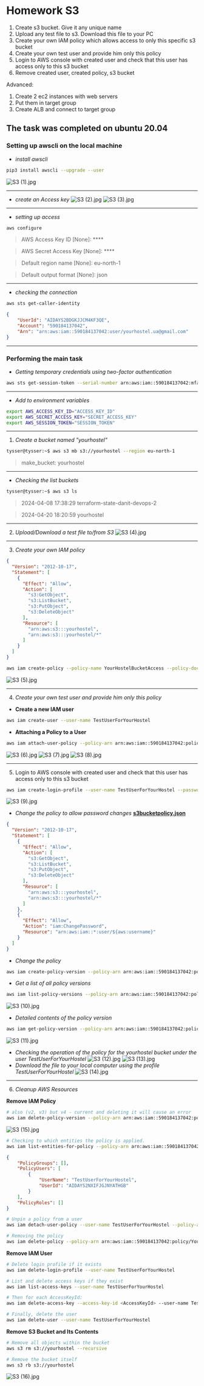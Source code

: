 # Homework S3

1. Create s3 bucket. Give it any unique name
2. Upload any test file to s3. Download this file to your PC
3. Create your own IAM policy which allows access to only this specific s3 bucket
4. Create your own test user and provide him only this policy
5. Login to AWS console with created user and check that this user has access only to this s3 bucket
6. Remove created user, created policy, s3 bucket

Advanced:
1. Create 2 ec2 instances with web servers
2. Put them in target group
3. Create ALB and connect to target group

## The task was completed on ubuntu 20.04

### Setting up awscli on the local machine

* _install awscli_
```bash
pip3 install awscli --upgrade --user
```
![S3 (1).jpg](screenshots%2FS3%20%281%29.jpg)
***

* _create an Access key_
![S3 (2).jpg](screenshots%2FS3%20%282%29.jpg)
![S3 (3).jpg](screenshots%2FS3%20%283%29.jpg)
***

* _setting up access_
```bash
aws configure
```
> AWS Access Key ID [None]: ****

> AWS Secret Access Key [None]: ****

> Default region name [None]: eu-north-1

> Default output format [None]: json
***

* _checking the connection_

```bash
aws sts get-caller-identity
```
```json
{
    "UserId": "AIDAYS2BDGKJJCM4KF3QE",
    "Account": "590184137042",
    "Arn": "arn:aws:iam::590184137042:user/yourhostel.ua@gmail.com"
}
```
***

### Performing the main task
* _Getting temporary credentials using two-factor authentication_
```bash
aws sts get-session-token --serial-number arn:aws:iam::590184137042:mfa/redmi1 --token-code 572227 
```
***
* _Add to environment variables_
```bash
export AWS_ACCESS_KEY_ID="ACCESS_KEY_ID"
export AWS_SECRET_ACCESS_KEY="SECRET_ACCESS_KEY"
export AWS_SESSION_TOKEN="SESSION_TOKEN"
```
***
1.  _Сreate a bucket named "yourhostel"_
```bash
tysser@tysser:~$ aws s3 mb s3://yourhostel --region eu-north-1
```
> make_bucket: yourhostel
***
* _Checking the list buckets_
```bash
tysser@tysser:~$ aws s3 ls
```
> 2024-04-08 17:38:29 terraform-state-danit-devops-2
 
> 2024-04-20 18:20:59 yourhostel
***
2. _Upload/Download a test file to/from S3_
![S3 (4).jpg](screenshots%2FS3%20%284%29.jpg)
***
3. _Create your own IAM policy_
```json
{
  "Version": "2012-10-17",
  "Statement": [
    {
      "Effect": "Allow",
      "Action": [
        "s3:GetObject",
        "s3:ListBucket",
        "s3:PutObject",
        "s3:DeleteObject"
      ],
      "Resource": [
        "arn:aws:s3:::yourhostel",
        "arn:aws:s3:::yourhostel/*"
      ]
    }
  ]
}
```
```bash
aws iam create-policy --policy-name YourHostelBucketAccess --policy-document file://s3bucketpolicy.json
```
![S3 (5).jpg](screenshots%2FS3%20%285%29.jpg)
***
4. _Create your own test user and provide him only this policy_
* __Create a new IAM user__
```bash
aws iam create-user --user-name TestUserForYourHostel
```
* __Attaching a Policy to a User__
```bash
aws iam attach-user-policy --policy-arn arn:aws:iam::590184137042:policy/YourHostelBucketAccess --user-name TestUserForYourHostel
```
![S3 (6).jpg](screenshots%2FS3%20%286%29.jpg)
![S3 (7).jpg](screenshots%2FS3%20%287%29.jpg)
![S3 (8).jpg](screenshots%2FS3%20%288%29.jpg)
***
5. Login to AWS console with created user and check that this user has access only to this s3 bucket
```bash
aws iam create-login-profile --user-name TestUserForYourHostel --password iI52585654 --password-reset-required
```
![S3 (9).jpg](screenshots%2FS3%20%289%29.jpg)
* _Change the policy to allow password changes_ __[s3bucketpolicy.json](https://github.com/yourhostel/hw_devops/blob/main/module_3/homework_S3/s3bucketpolicy.json)__
```json
{
  "Version": "2012-10-17",
  "Statement": [
    {
      "Effect": "Allow",
      "Action": [
        "s3:GetObject",
        "s3:ListBucket",
        "s3:PutObject",
        "s3:DeleteObject"
      ],
      "Resource": [
        "arn:aws:s3:::yourhostel",
        "arn:aws:s3:::yourhostel/*"
      ]
    },
    {
      "Effect": "Allow",
      "Action": "iam:ChangePassword",
      "Resource": "arn:aws:iam::*:user/${aws:username}"
    }
  ]
}

```
* _Change the policy_
```bash
aws iam create-policy-version --policy-arn arn:aws:iam::590184137042:policy/YourHostelBucketAccess --policy-document file://s3bucketpolicy.json --set-as-default
```
* _Get a list of all policy versions_
```bash
aws iam list-policy-versions --policy-arn arn:aws:iam::590184137042:policy/YourHostelBucketAccess
```
![S3 (10).jpg](screenshots%2FS3%20%2810%29.jpg)
* _Detailed contents of the policy version_
```bash
aws iam get-policy-version --policy-arn arn:aws:iam::590184137042:policy/YourHostelBucketAccess --version-id v4
```
![S3 (11).jpg](screenshots%2FS3%20%2811%29.jpg)
* _Checking the operation of the policy for the yourhostel bucket under the user TestUserForYourHostel_
![S3 (12).jpg](screenshots%2FS3%20%2812%29.jpg)
![S3 (13).jpg](screenshots%2FS3%20%2813%29.jpg)
* _Download the file to your local computer using the profile TestUserForYourHostel_
![S3 (14).jpg](screenshots%2FS3%20%2814%29.jpg)
***
6. _Cleanup AWS Resources_

__Remove IAM Policy__

```bash
# also (v2, v3) but v4 - current and deleting it will cause an error
aws iam delete-policy-version --policy-arn arn:aws:iam::590184137042:policy/YourHostelBucketAccess --version-id v1
```
![S3 (15).jpg](screenshots%2FS3%20%2815%29.jpg)
```bash
# Checking to which entities the policy is applied.
aws iam list-entities-for-policy --policy-arn arn:aws:iam::590184137042:policy/YourHostelBucketAccess
```
```json
{
    "PolicyGroups": [],
    "PolicyUsers": [
        {
            "UserName": "TestUserForYourHostel",
            "UserId": "AIDAYS2NXIFJGJNYATHGB"
        }
    ],
    "PolicyRoles": []
}
```

```bash
# Unpin a policy from a user
aws iam detach-user-policy --user-name TestUserForYourHostel --policy-arn arn:aws:iam::590184137042:policy/YourHostelBucketAccess
```

```bash
# Removing the policy
aws iam delete-policy --policy-arn arn:aws:iam::590184137042:policy/YourHostelBucketAccess
```
__Remove IAM User__
```bash
# Delete login profile if it exists
aws iam delete-login-profile --user-name TestUserForYourHostel

# List and delete access keys if they exist
aws iam list-access-keys --user-name TestUserForYourHostel

# Then for each AccessKeyId:
aws iam delete-access-key --access-key-id <AccessKeyId> --user-name TestUserForYourHostel

# Finally, delete the user
aws iam delete-user --user-name TestUserForYourHostel
```
__Remove S3 Bucket and Its Contents__
```bash
# Remove all objects within the bucket
aws s3 rm s3://yourhostel --recursive

# Remove the bucket itself
aws s3 rb s3://yourhostel
```
![S3 (16).jpg](screenshots%2FS3%20%2816%29.jpg)